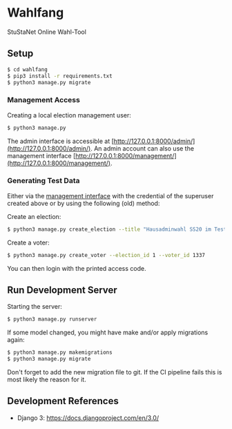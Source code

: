 # Wahlfang

StuStaNet Online Wahl-Tool

## Setup

```bash
$ cd wahlfang
$ pip3 install -r requirements.txt
$ python3 manage.py migrate
```

### Management Access

Creating a local election management user:
```bash
$ python3 manage.py 
```

The admin interface is accessible at [http://127.0.0.1:8000/admin/](http://127.0.0.1:8000/admin/).
An admin account can also use the management interface 
[http://127.0.0.1:8000/management/](http://127.0.0.1:8000/management/).


### Generating Test Data

Either via the [management interface](http://127.0.0.1:8000/management/) with the credential of the superuser created
above or by using the following (old) method:

Create an election:
```bash
$ python3 manage.py create_election --title "Hausadminwahl SS20 im Testhaus" --max-votes-yes 2
```

Create a voter:
```bash
$ python3 manage.py create_voter --election_id 1 --voter_id 1337
```

You can then login with the printed access code.

## Run Development Server
Starting the server:
```bash
$ python3 manage.py runserver
```

If some model changed, you might have make and/or apply migrations again:
```bash
$ python3 manage.py makemigrations
$ python3 manage.py migrate
```
Don't forget to add the new migration file to git. If the CI pipeline fails this is most likely the reason for it.

## Development References

- Django 3: https://docs.djangoproject.com/en/3.0/
